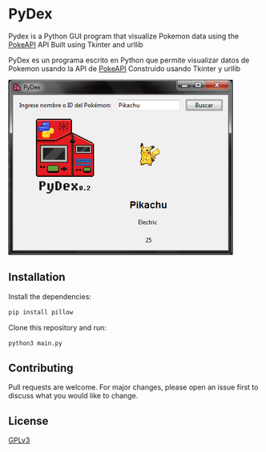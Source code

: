 # PyDex

Pydex is a Python GUI program that visualize Pokemon data using the [PokeAPI](https://pokeapi.co) API
Built using Tkinter and urllib

PyDex es un programa escrito en Python que permite visualizar datos de Pokemon usando la API de [PokeAPI](https://pokeapi.co)
Construido usando Tkinter y urllib

![Screenshot](docs/screenshots/1.png)

## Installation
Install the dependencies:

```bash
pip install pillow

```
Clone this repository and run:

```bash
python3 main.py

```

## Contributing
Pull requests are welcome. For major changes, please open an issue first
to discuss what you would like to change.

## License
[GPLv3](https://choosealicense.com/licenses/gpl-3.0/)

